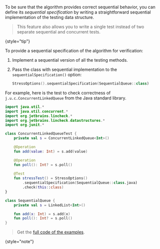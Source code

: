 [//]: # (title: Sequential specification)

To be sure that the algorithm provides correct sequential behavior, you can define its _sequential specification_
by writing a straightforward sequential implementation of the testing data structure.

> This feature also allows you to write a single test instead of two separate sequential and concurrent tests.
>
{style="tip"}

To provide a sequential specification of the algorithm for verification:

1. Implement a sequential version of all the testing methods.
2. Pass the class with sequential implementation to the `sequentialSpecification()` option:

   ```kotlin
   StressOptions().sequentialSpecification(SequentialQueue::class)
   ```

For example, here is the test to check correctness of `j.u.c.ConcurrentLinkedQueue` from the Java standard library.

```kotlin
import java.util.*
import java.util.concurrent.*
import org.jetbrains.lincheck.*
import org.jetbrains.lincheck.datastructures.*
import org.junit.*

class ConcurrentLinkedQueueTest {
    private val s = ConcurrentLinkedQueue<Int>()

    @Operation
    fun add(value: Int) = s.add(value)

    @Operation
    fun poll(): Int? = s.poll()
   
    @Test
    fun stressTest() = StressOptions()
        .sequentialSpecification(SequentialQueue::class.java)
        .check(this::class)
}

class SequentialQueue {
    private val s = LinkedList<Int>()

    fun add(x: Int) = s.add(x)
    fun poll(): Int? = s.poll()
}
```

> Get the [full code of the examples](https://github.com/JetBrains/lincheck/blob/master/src/jvm/test-lincheck-integration/org/jetbrains/lincheck_test/guide/ConcurrentLinkedQueueTest.kt).
>
{style="note"}